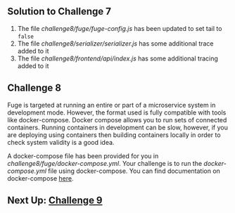 ## Solution to Challenge 7

1. The file _challenge8/fuge/fuge-config.js_ has been updated to set tail to `false`
2. The file _challenge8/serializer/serializer.js_ has some additional trace added to it
2. The file _challenge8/frontend/api/index.js_ has some additional tracing added to it

## Challenge 8

Fuge is targeted at running an entire or part of a microservice system in
development mode. However, the format used is fully compatible with tools like
docker-compose. Docker compose allows you to run sets of connected containers.
Running containers in development can be slow, however, if you are deploying
using containers then building containers locally in order to check system
validity is a good idea.

A docker-compose file has been provided for you in _challenge8/fuge/docker-compose.yml_. Your challenge is to run the _docker-compose.yml_ file using docker-compose. You can find documentation on docker-compose [here](https://docs.docker.com/compose/).

## Next Up: [Challenge 9](../challenge9/README.md)
